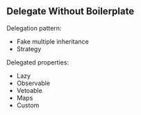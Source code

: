 ## Delegate Without Boilerplate

Delegation pattern:
* Fake multiple inheritance
* Strategy

Delegated properties:
* Lazy
* Observable
* Vetoable
* Maps
* Custom

